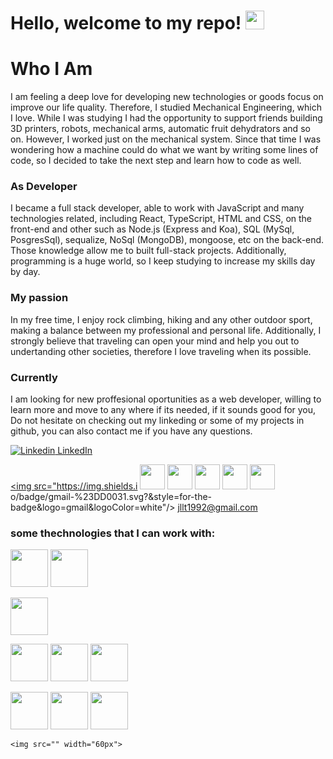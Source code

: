 # Hello, welcome to my repo! <img src="https://raw.githubusercontent.com/MartinHeinz/MartinHeinz/master/wave.gif" width="30px">

# Who I Am


I am feeling a deep love for developing new technologies or goods focus on improve our life quality. Therefore,  I studied Mechanical Engineering, which I love. While I was studying I had the opportunity to support friends building 3D printers,   robots, mechanical arms, automatic fruit dehydrators and so on. However, I worked just on the mechanical system. Since that time I was wondering how a machine could do what we want by writing some lines of code, so I decided to take the next step and learn how to code as well.

### As Developer 
I became a full stack developer,  able to work with JavaScript and many technologies related, including React, TypeScript,  HTML and CSS, on the front-end and other such as Node.js (Express and Koa), SQL (MySql, PosgresSql), sequalize, NoSql (MongoDB), mongoose, etc on the back-end. Those knowledge allow me to built full-stack projects. Additionally, programming is a huge world, so I keep studying to increase my skills day by day.

### My passion
In my free time, I enjoy rock climbing, hiking and any other outdoor sport, making a balance between my professional and personal life. Additionally, I strongly believe that traveling can open your mind and help you out to undertanding other societies, therefore I love traveling when its possible.


### Currently
I am looking for new proffesional oportunities as a web developer, willing to learn more and move to any where if its needed, if it sounds good for you, Do not hesitate on checking out my linkeding or some of my projects in github, you can also contact me if you have any questions.

[![Linkedin](https://i.stack.imgur.com/gVE0j.png) LinkedIn](https://www.linkedin.com/in/jose-lamas/)
&nbsp;

<a href="jllt1992@gmail.com"><img src="https://img.shields.i  <img src="" width="40px">
      <img src="" width="40px">   <img src="" width="40px">
        <img src="" width="40px">   <img src="" width="40px">o/badge/gmail-%23DD0031.svg?&style=for-the-badge&logo=gmail&logoColor=white"/> jllt1992@gmail.com</a>


### some thechnologies that I can work with: 

 <img src="https://seeklogo.com/images/N/nodejs-logo-FBE122E377-seeklogo.com.png" width="60px"> <img src="https://images.vexels.com/media/users/3/166382/isolated/preview/1ad81b62ad0ec81a584bc22016fd016f-lenguaje-de-programaci-oacute-n-html-plano-by-vexels.png" width="60px">  
 
 <img src="https://www.google.com/search?q=css%20logo%20png&tbm=isch&hl=es-419&sa=X&ved=0CB0QtI8BKABqFwoTCKjSts-R5O8CFQAAAAAdAAAAABAG&biw=1905&bih=855#imgrc=rMGQSLV-OuuyHM" width="60px">

 <img src="https://upload.wikimedia.org/wikipedia/commons/thumb/4/47/React.svg/1200px-React.svg.png" width="60px"> <img src="https://upload.wikimedia.org/wikipedia/commons/thumb/4/4c/Typescript_logo_2020.svg/1200px-Typescript_logo_2020.svg.png" width="60px"> <img src="https://upload.wikimedia.org/wikipedia/commons/thumb/9/96/Sass_Logo_Color.svg/1280px-Sass_Logo_Color.svg.png" width="60px">

<img src="https://upload.wikimedia.org/wikipedia/commons/thumb/d/d9/Node.js_logo.svg/1280px-Node.js_logo.svg.png" width="60px">
    <img src="https://www.thinktanker.io/wp-content/uploads/2019/12/Koa-nodejs-logo-300x300.png" width="60px">
    <img src="https://manticore-labs.com/wp-content/uploads/2019/02/express.png" width="60px">
    
    <img src="" width="60px">
    
  




